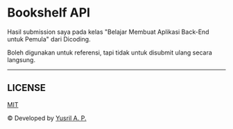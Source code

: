 # Bookshelf API
Hasil submission saya pada kelas "Belajar Membuat Aplikasi Back-End untuk Pemula" dari Dicoding.

Boleh digunakan untuk referensi, tapi tidak untuk disubmit ulang secara langsung.

---
## LICENSE
[MIT](./LICENSE.md)

© Developed by [Yusril A. P.](https://github.com/yusril-adr)
